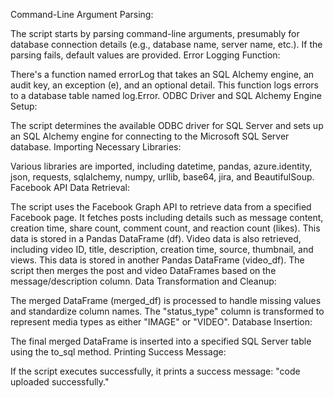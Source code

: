 Command-Line Argument Parsing:

The script starts by parsing command-line arguments, presumably for database connection details (e.g., database name, server name, etc.). If the parsing fails, default values are provided.
Error Logging Function:

There's a function named errorLog that takes an SQL Alchemy engine, an audit key, an exception (e), and an optional detail. This function logs errors to a database table named log.Error.
ODBC Driver and SQL Alchemy Engine Setup:

The script determines the available ODBC driver for SQL Server and sets up an SQL Alchemy engine for connecting to the Microsoft SQL Server database.
Importing Necessary Libraries:

Various libraries are imported, including datetime, pandas, azure.identity, json, requests, sqlalchemy, numpy, urllib, base64, jira, and BeautifulSoup.
Facebook API Data Retrieval:

The script uses the Facebook Graph API to retrieve data from a specified Facebook page.
It fetches posts including details such as message content, creation time, share count, comment count, and reaction count (likes). This data is stored in a Pandas DataFrame (df).
Video data is also retrieved, including video ID, title, description, creation time, source, thumbnail, and views. This data is stored in another Pandas DataFrame (video_df).
The script then merges the post and video DataFrames based on the message/description column.
Data Transformation and Cleanup:

The merged DataFrame (merged_df) is processed to handle missing values and standardize column names.
The "status_type" column is transformed to represent media types as either "IMAGE" or "VIDEO".
Database Insertion:

The final merged DataFrame is inserted into a specified SQL Server table using the to_sql method.
Printing Success Message:

If the script executes successfully, it prints a success message: "code uploaded successfully."
